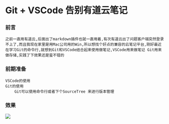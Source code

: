 # Git + VSCode 告别有道云笔记

### 前言

    之前一直用有道云,后面出了markdown插件也就一直用着,有次有道云出了问题客户端突然登录不上了,而且我现在家里是用Mac公司用的Win,所以想找个好点的兼容的云笔记平台,刚好最近在学习Git的命令行,就想到Git和VSCode结合起来使用做笔记,VSCode用来做笔记 Git用来做存储,实践了下效果还是蛮不错的

### 前期准备

    VSCode的使用
    Git的使用
        Git可以使用命令行或者下个SourceTree 来进行版本管理

### 效果

![](https://upload-images.jianshu.io/upload_images/61189-cb0ca58af3a37b1a.png)

